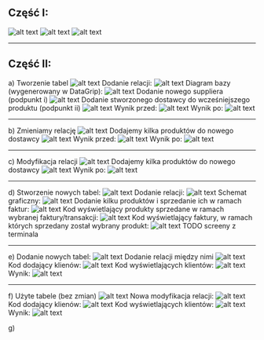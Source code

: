 ## Część I:

![alt text](./task%20one/dotnet-task-one-prodContext.png)
![alt text](./task%20one/dotnet-task-one-structure.png)
![alt text](./task%20one/dotnet-task-one.png)
___
## Część II:

a) Tworzenie tabel
![alt text](./IIa/tables.png)
Dodanie relacji:
![alt text](./IIa/dbcontext.png)
Diagram bazy (wygenerowany w DataGrip):
![alt text](./IIa/scheme.png)
Dodanie nowego suppliera (podpunkt i)
![alt text](./IIa/new-supplier.png)
Dodanie stworzonego dostawcy do wcześniejszego produktu (podpunkt ii)
![alt text](./IIa/code.png)
Wynik przed:
![alt text](./IIa/before.png)
Wynik po:
![alt text](./IIa/after.png)

___

b) Zmieniamy relację
![alt text](./IIb/relation.png)
Dodajemy kilka produktów do nowego dostawcy
![alt text](./IIb/code.png)
Wynik przed:
![alt text](./IIb/after.png)
Wynik po:
![alt text](./IIb/before.png)

___

c) Modyfikacja relacji
![alt text](./IIc/relation.png)
Dodajemy kilka produktów do nowego dostawcy
![alt text](./IIc/code.png)
Wynik po:
![alt text](./IIc/after.png)

___

d) Stworzenie nowych tabel:
![alt text](./IId/tables.png)
Dodanie relacji:
![alt text](./IId/relations.png)
Schemat graficzny:
![alt text](./IId/scheme.png)
Dodanie kilku produktów i sprzedanie ich w ramach faktur:
![alt text](./IId/code.png)
Kod wyświetlający produkty sprzedane w ramach wybranej faktury/transakcji:
![alt text](./IId/ii.png)
Kod wyświetlający faktury, w ramach których sprzedany został wybrany produkt:
![alt text](./IId/iii.png)
TODO screeny z terminala
___

e) Dodanie nowych tabel:
![alt text](./IIe/tables.png)
Dodanie relacji między nimi
![alt text](./IIe/relations.png)
Kod dodający klienów:
![alt text](./IIe/adding-clients.png)
Kod wyświetlających klientów:
![alt text](./IIe/printing-clients.png)
Wynik:
![alt text](./IIe/results.png)

___

f) 
Użyte tabele (bez zmian)
![alt text](./IIf/tables.png)
Nowa modyfikacja relacji:
![alt text](./IIf/relations.png)
Kod dodający klienów:
![alt text](./IIf/adding-clients.png)
Kod wyświetlających klientów:
![alt text](./IIf/printing-code.png)
Wynik:
![alt text](./IIf/results.png)

g) 
